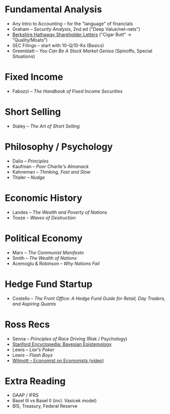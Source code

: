 # Fundamental Analysis
- Any Intro to Accounting – for the "language" of financials
- Graham – *Security Analysis*, 2nd ed ("Deep Value/net-nets")
- [Berkshire Hathaway Shareholder Letters](https://www.berkshirehathaway.com/letters/letters.html) ("Cigar Butt" → "Quality/Moats")
- SEC Filings – start with 10-Q/10-Ks (Basics)
- Greenblatt – *You Can Be A Stock Market Genius* (Spinoffs, Special Situations)

# Fixed Income
- Fabozzi – *The Handbook of Fixed Income Securities*

# Short Selling
- Staley – *The Art of Short Selling*

# Philosophy / Psychology
- Dalio – *Principles*
- Kaufman – *Poor Charlie's Almanack*
- Kahneman – *Thinking, Fast and Slow*
- Thaler – *Nudge*

# Economic History
- Landes – *The Wealth and Poverty of Nations*
- Tooze – *Waves of Destruction*

# Political Economy
- Marx – *The Communist Manifesto*
- Smith – *The Wealth of Nations*
- Acemoglu & Robinson – *Why Nations Fail*

# Hedge Fund Startup
- Costello – *The Front Office: A Hedge Fund Guide for Retail, Day Traders, and Aspiring Quants*

# Ross Recs
- Senna – *Principles of Race Driving* (Risk / Psychology)
- [Stanford Encyclopedia: Bayesian Epistemology](https://plato.stanford.edu/entries/epistemology-bayesian/)
- Lewis – *Liar’s Poker*
- Lewis – *Flash Boys*
- [Wilmott – Economist on Economists (video)](https://youtu.be/YYQXPnbWnaM?si=9PKzu7ORIVn2TEr4)

# Extra Reading
- GAAP / IFRS
- Basel III vs Basel II (incl. Vasicek model)
- BIS, Treasury, Federal Reserve
